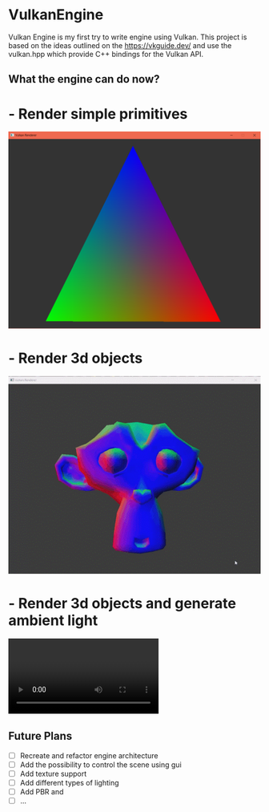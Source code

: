 # VulkanEngine
Vulkan Engine is my first try to write engine using Vulkan. This project is based on the ideas outlined on the https://vkguide.dev/ and use the vulkan.hpp which provide C++ bindings for the Vulkan API. 

## What the engine can do now?

# - Render simple primitives
![Triangle](readme_resources/triangle.png)
# - Render 3d objects
![Monkey head](readme_resources/monkey.gif)
# - Render 3d objects and generate ambient light
![Untextured sponza](readme_resources/sponza.mp4)

## Future Plans
- [ ] Recreate and refactor engine architecture
- [ ] Add the possibility to control the scene using gui
- [ ] Add texture support
- [ ] Add different types of lighting
- [ ] Add PBR and 
- [ ] ...
